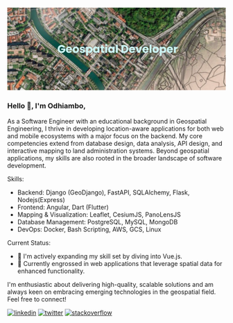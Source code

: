 ![I am Sofware Engineer(Geospatial)](https://github.com/henriod/henriod/blob/main/banner.png)
### Hello 👋, I'm Odhiambo,

As a Software Engineer with an educational background in Geospatial Engineering, I thrive in developing location-aware applications for both web and mobile ecosystems with a major focus on the backend. My core competencies extend from database design, data analysis, API design, and interactive mapping to land administration systems. Beyond geospatial applications, my skills are also rooted in the broader landscape of software development.

Skills:
- Backend: Django (GeoDjango), FastAPI, SQLAlchemy, Flask, Nodejs(Express)
- Frontend: Angular, Dart (Flutter)
- Mapping & Visualization: Leaflet, CesiumJS, PanoLensJS
- Database Management: PostgreSQL, MySQL, MongoDB
- DevOps: Docker, Bash Scripting, AWS, GCS, Linux

Current Status:
- 🌱 I'm actively expanding my skill set by diving into Vue.js.
- 💬 Currently engrossed in web applications that leverage spatial data for enhanced functionality.

I'm enthusiastic about delivering high-quality, scalable solutions and am always keen on embracing emerging technologies in the geospatial field. Feel free to connect!


[<img src='https://cdn.jsdelivr.net/npm/simple-icons@3.0.1/icons/linkedin.svg' alt='linkedin' height='40'>](https://www.linkedin.com/in/benard-odhiambo-528456110/)  [<img src='https://cdn.jsdelivr.net/npm/simple-icons@3.0.1/icons/twitter.svg' alt='twitter' height='40'>](https://twitter.com/@Henriod93)  [<img src='https://cdn.jsdelivr.net/npm/simple-icons@3.0.1/icons/stackoverflow.svg' alt='stackoverflow' height='40'>](https://stackoverflow.com/users/13461735)  

